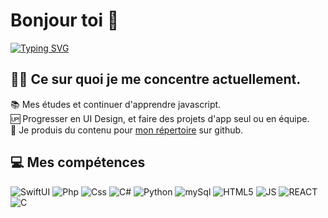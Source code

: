 # Bonjour toi 👋
[![Typing SVG](https://readme-typing-svg.herokuapp.com?color=%2336BCF7&size=24&lines=Fullstack+developper;Javascript+learning)](https://git.io/typing-svg)
## 👨‍💻 Ce sur quoi je me concentre actuellement.
📚 Mes études et continuer d'apprendre javascript.<br/>
🆙 Progresser en UI Design, et faire des projets d'app seul ou en équipe.<br/>
💪 Je produis du contenu pour <a href="https://github.com/MickaelMoon?tab=repositories">mon répertoire</a> sur github.<br/>

## 💻 Mes compétences
<p>
<img alt="SwiftUI" src="https://img.shields.io/badge/Swift-FA7343?style=for-the-badge&logo=swift&logoColor=white" />
<img alt="Php" src="https://img.shields.io/badge/PHP-777BB4?style=for-the-badge&logo=php&logoColor=white" />
<img alt="Css" src="https://img.shields.io/badge/CSS-239120?&style=for-the-badge&logo=css3&logoColor=white" />
<img alt="C#" src="https://img.shields.io/badge/C%23-239120?style=for-the-badge&logo=c-sharp&logoColor=white" />
<img alt="Python" src="https://img.shields.io/badge/Python-14354C?style=for-the-badge&logo=python&logoColor=white" />
<img alt="mySql" src="https://img.shields.io/badge/MySQL-00000F?style=for-the-badge&logo=mysql&logoColor=white" />
<img alt="HTML5" src="https://img.shields.io/badge/HTML5-E34F26?style=for-the-badge&logo=html5&logoColor=white" />
<img alt="JS" src="https://img.shields.io/badge/JavaScript-F7DF1E?style=for-the-badge&logo=JavaScript&logoColor=white" />
<img alt="REACT" src="https://img.shields.io/badge/React-20232A?style=for-the-badge&logo=react&logoColor=61DAFB" />
<img alt="C" src="https://img.shields.io/badge/c-%2300599C.svg?style=for-the-badge&logo=c&logoColor=white" />
  
</p>
